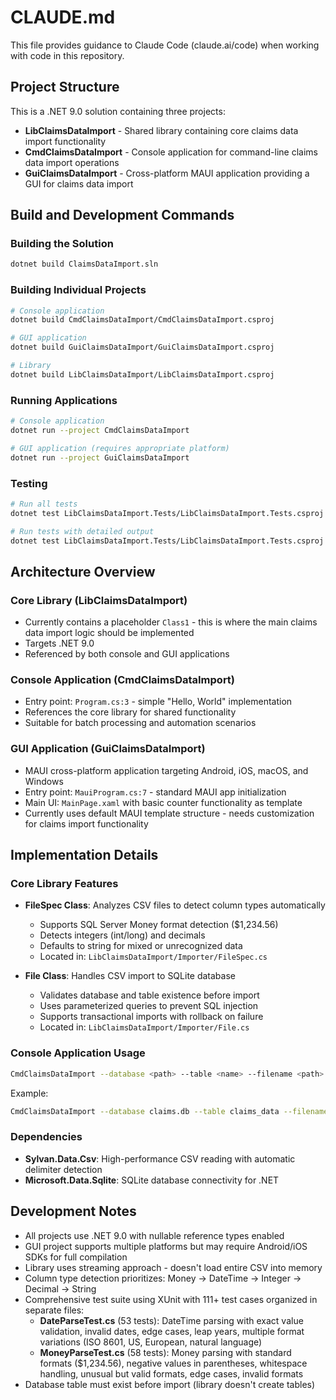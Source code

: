 # CLAUDE.md

This file provides guidance to Claude Code (claude.ai/code) when working with code in this repository.

## Project Structure

This is a .NET 9.0 solution containing three projects:

- **LibClaimsDataImport** - Shared library containing core claims data import functionality
- **CmdClaimsDataImport** - Console application for command-line claims data import operations
- **GuiClaimsDataImport** - Cross-platform MAUI application providing a GUI for claims data import

## Build and Development Commands

### Building the Solution
```bash
dotnet build ClaimsDataImport.sln
```

### Building Individual Projects
```bash
# Console application
dotnet build CmdClaimsDataImport/CmdClaimsDataImport.csproj

# GUI application  
dotnet build GuiClaimsDataImport/GuiClaimsDataImport.csproj

# Library
dotnet build LibClaimsDataImport/LibClaimsDataImport.csproj
```

### Running Applications
```bash
# Console application
dotnet run --project CmdClaimsDataImport

# GUI application (requires appropriate platform)
dotnet run --project GuiClaimsDataImport
```

### Testing
```bash
# Run all tests
dotnet test LibClaimsDataImport.Tests/LibClaimsDataImport.Tests.csproj

# Run tests with detailed output
dotnet test LibClaimsDataImport.Tests/LibClaimsDataImport.Tests.csproj --logger "console;verbosity=detailed"
```

## Architecture Overview

### Core Library (LibClaimsDataImport)
- Currently contains a placeholder `Class1` - this is where the main claims data import logic should be implemented
- Targets .NET 9.0
- Referenced by both console and GUI applications

### Console Application (CmdClaimsDataImport) 
- Entry point: `Program.cs:3` - simple "Hello, World" implementation
- References the core library for shared functionality
- Suitable for batch processing and automation scenarios

### GUI Application (GuiClaimsDataImport)
- MAUI cross-platform application targeting Android, iOS, macOS, and Windows
- Entry point: `MauiProgram.cs:7` - standard MAUI app initialization
- Main UI: `MainPage.xaml` with basic counter functionality as template
- Currently uses default MAUI template structure - needs customization for claims import functionality

## Implementation Details

### Core Library Features
- **FileSpec Class**: Analyzes CSV files to detect column types automatically
  - Supports SQL Server Money format detection ($1,234.56)
  - Detects integers (int/long) and decimals
  - Defaults to string for mixed or unrecognized data
  - Located in: `LibClaimsDataImport/Importer/FileSpec.cs`

- **File Class**: Handles CSV import to SQLite database
  - Validates database and table existence before import
  - Uses parameterized queries to prevent SQL injection
  - Supports transactional imports with rollback on failure
  - Located in: `LibClaimsDataImport/Importer/File.cs`

### Console Application Usage
```bash
CmdClaimsDataImport --database <path> --table <name> --filename <path>
```

Example:
```bash
CmdClaimsDataImport --database claims.db --table claims_data --filename data.csv
```

### Dependencies
- **Sylvan.Data.Csv**: High-performance CSV reading with automatic delimiter detection
- **Microsoft.Data.Sqlite**: SQLite database connectivity for .NET

## Development Notes

- All projects use .NET 9.0 with nullable reference types enabled
- GUI project supports multiple platforms but may require Android/iOS SDKs for full compilation
- Library uses streaming approach - doesn't load entire CSV into memory
- Column type detection prioritizes: Money → DateTime → Integer → Decimal → String
- Comprehensive test suite using XUnit with 111+ test cases organized in separate files:
  - **DateParseTest.cs** (53 tests): DateTime parsing with exact value validation, invalid dates, edge cases, leap years, multiple format variations (ISO 8601, US, European, natural language)
  - **MoneyParseTest.cs** (58 tests): Money parsing with standard formats ($1,234.56), negative values in parentheses, whitespace handling, unusual but valid formats, edge cases, invalid formats
- Database table must exist before import (library doesn't create tables)